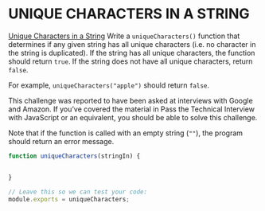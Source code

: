 # UNIQUE CHARACTERS IN A STRING

[Unique Characters in a String](https://www.codecademy.com/code-challenges/code-challenge-unique-characters-in-a-string-javascript)
Write a ```uniqueCharacters()``` function that determines if any given string has all unique characters (i.e. no character in the string is duplicated). If the string has all unique characters, the function should return ```true```. If the string does not have all unique characters, return ```false```.

For example, ```uniqueCharacters("apple")``` should return ```false```.

This challenge was reported to have been asked at interviews with Google and Amazon. If you’ve covered the material in Pass the Technical Interview with JavaScript or an equivalent, you should be able to solve this challenge.

Note that if the function is called with an empty string (```""```), the program should return an error message.

```Javascript
function uniqueCharacters(stringIn) {


}

// Leave this so we can test your code:
module.exports = uniqueCharacters;
```
